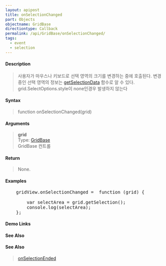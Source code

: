 ```yaml
---
layout: apipost
title: onSelectionChanged
part: Objects
objectname: GridBase
directiontype: Callback
permalink: /api/GridBase/onSelectionChanged/
tags:
  - event
  - selection
---
```



#### Description

> 사용자가 마우스나 키보드로 선택 영역의 크기를 변경하는 중에 호출된다. 변경 중인 선택 영역의 정보는 [getSelectionData](/api/GridBase/getSelectionData/) 함수로 알 수 있다.  
> grid.SelectOptions.style이 none인경우 발생하지 않는다  

#### Syntax

> function onSelectionChanged(grid)  

#### Arguments

> **grid**  
> Type: [GridBase](/api/GridBase/)  
> GridBase 컨트롤  

#### Return

> None.  

#### Examples 

<pre class="prettyprint">
    gridView.onSelectionChanged =  function (grid) {
        <!-- var cells = grid.getSelectionData(); -->
        var selectArea = grid.getSelection();
        console.log(selectArea);  
    };
</pre>

#### Demo Links
#### See Also

#### See Also
> [onSelectionEnded](/api/GridBase/onSelectionEnded)